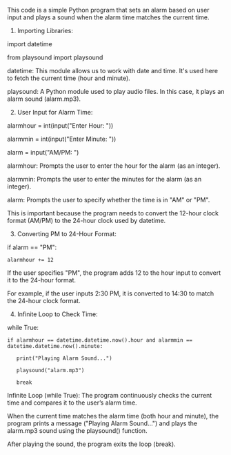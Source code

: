 This code is a simple Python program that sets an alarm based on user input and plays a sound when the alarm time matches the current time. 

1. Importing Libraries:

import datetime

from playsound import playsound

datetime: This module allows us to work with date and time. It's used here to fetch the current time (hour and minute).

playsound: A Python module used to play audio files. In this case, it plays an alarm sound (alarm.mp3).

2. User Input for Alarm Time:

alarmhour = int(input("Enter Hour: "))

alarmmin = int(input("Enter Minute: "))

alarm = input("AM/PM: ")

alarmhour: Prompts the user to enter the hour for the alarm (as an integer).

alarmmin: Prompts the user to enter the minutes for the alarm (as an integer).

alarm: Prompts the user to specify whether the time is in "AM" or "PM". 

This is important because the program needs to convert the 12-hour clock format (AM/PM) to the 24-hour clock used by datetime.

3. Converting PM to 24-Hour Format:

if alarm == "PM":

    alarmhour += 12
    
If the user specifies "PM", the program adds 12 to the hour input to convert it to the 24-hour format.

For example, if the user inputs 2:30 PM, it is converted to 14:30 to match the 24-hour clock format.

4. Infinite Loop to Check Time:

while True:

    if alarmhour == datetime.datetime.now().hour and alarmmin == datetime.datetime.now().minute:
    
       print("Playing Alarm Sound...")  
       
       playsound("alarm.mp3")
       
       break
       
Infinite Loop (while True): The program continuously checks the current time and compares it to the user’s alarm time.

When the current time matches the alarm time (both hour and minute), the program prints a message ("Playing Alarm Sound...") and plays the alarm.mp3 sound using the playsound() function.

After playing the sound, the program exits the loop (break).
